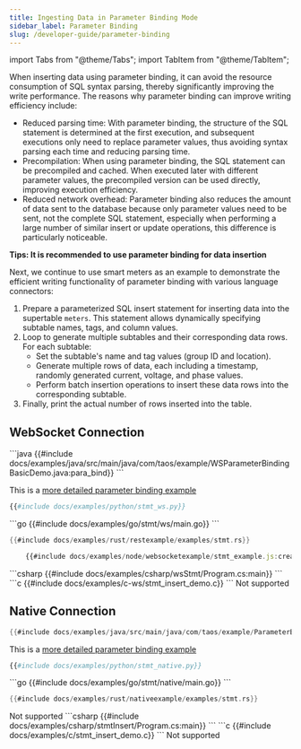 ```yaml
---
title: Ingesting Data in Parameter Binding Mode
sidebar_label: Parameter Binding
slug: /developer-guide/parameter-binding
---
```


import Tabs from "@theme/Tabs";
import TabItem from "@theme/TabItem";

When inserting data using parameter binding, it can avoid the resource consumption of SQL syntax parsing, thereby significantly improving the write performance. The reasons why parameter binding can improve writing efficiency include:

- Reduced parsing time: With parameter binding, the structure of the SQL statement is determined at the first execution, and subsequent executions only need to replace parameter values, thus avoiding syntax parsing each time and reducing parsing time.  
- Precompilation: When using parameter binding, the SQL statement can be precompiled and cached. When executed later with different parameter values, the precompiled version can be used directly, improving execution efficiency.  
- Reduced network overhead: Parameter binding also reduces the amount of data sent to the database because only parameter values need to be sent, not the complete SQL statement, especially when performing a large number of similar insert or update operations, this difference is particularly noticeable.

**Tips: It is recommended to use parameter binding for data insertion**

Next, we continue to use smart meters as an example to demonstrate the efficient writing functionality of parameter binding with various language connectors:

1. Prepare a parameterized SQL insert statement for inserting data into the supertable `meters`. This statement allows dynamically specifying subtable names, tags, and column values.
2. Loop to generate multiple subtables and their corresponding data rows. For each subtable:
    - Set the subtable's name and tag values (group ID and location).
    - Generate multiple rows of data, each including a timestamp, randomly generated current, voltage, and phase values.
    - Perform batch insertion operations to insert these data rows into the corresponding subtable.
3. Finally, print the actual number of rows inserted into the table.

## WebSocket Connection

<Tabs defaultValue="java" groupId="lang">
<TabItem value="java" label="Java">
```java
{{#include docs/examples/java/src/main/java/com/taos/example/WSParameterBindingBasicDemo.java:para_bind}}
```

This is a [more detailed parameter binding example](https://github.com/taosdata/TDengine/blob/main/docs/examples/java/src/main/java/com/taos/example/WSParameterBindingFullDemo.java)  

</TabItem>
<TabItem label="Python" value="python">

```python
{{#include docs/examples/python/stmt_ws.py}}
```

</TabItem>
<TabItem label="Go" value="go">
```go
{{#include docs/examples/go/stmt/ws/main.go}}
```
</TabItem>
<TabItem label="Rust" value="rust">

```rust
{{#include docs/examples/rust/restexample/examples/stmt.rs}}
```

</TabItem>
<TabItem label="Node.js" value="node">

```js
    {{#include docs/examples/node/websocketexample/stmt_example.js:createConnect}}
```

</TabItem>
<TabItem label="C#" value="csharp">
```csharp
{{#include docs/examples/csharp/wsStmt/Program.cs:main}}
```
</TabItem>
<TabItem label="C" value="c">
```c
{{#include docs/examples/c-ws/stmt_insert_demo.c}}
```
</TabItem>
<TabItem label="REST API" value="rest">
Not supported
</TabItem>
</Tabs>

## Native Connection

<Tabs  defaultValue="java"  groupId="lang">
<TabItem label="Java" value="java">

```java
{{#include docs/examples/java/src/main/java/com/taos/example/ParameterBindingBasicDemo.java:para_bind}}
```

This is a [more detailed parameter binding example](https://github.com/taosdata/TDengine/blob/main/docs/examples/java/src/main/java/com/taos/example/ParameterBindingFullDemo.java)  

</TabItem>
<TabItem label="Python" value="python">

```python
{{#include docs/examples/python/stmt_native.py}}
```

</TabItem>
<TabItem label="Go" value="go">
```go
{{#include docs/examples/go/stmt/native/main.go}}
```
</TabItem>
<TabItem label="Rust" value="rust">

```rust
{{#include docs/examples/rust/nativeexample/examples/stmt.rs}}
```

</TabItem>
<TabItem label="Node.js" value="node">
Not supported
</TabItem>
<TabItem label="C#" value="csharp">
```csharp
{{#include docs/examples/csharp/stmtInsert/Program.cs:main}}
```
</TabItem>
<TabItem label="C" value="c">
```c
{{#include docs/examples/c/stmt_insert_demo.c}}
```
</TabItem>
<TabItem label="REST API" value="rest">
Not supported
</TabItem>
</Tabs>
